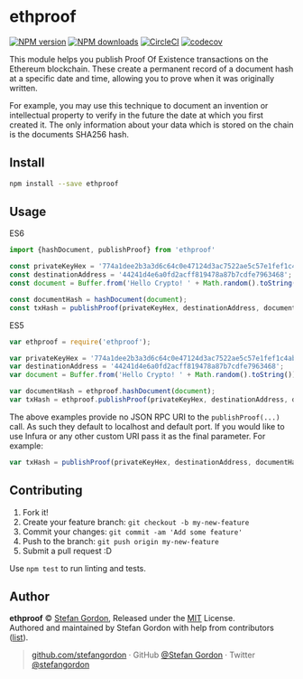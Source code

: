 
# ethproof

[![NPM version](https://img.shields.io/npm/v/ethproof.svg?style=flat)](https://npmjs.com/package/ethproof) [![NPM downloads](https://img.shields.io/npm/dm/ethproof.svg?style=flat)](https://npmjs.com/package/ethproof) [![CircleCI](https://circleci.com/gh/stefangordon/ethproof/tree/master.svg?style=shield)](https://circleci.com/gh/stefangordon/ethproof/tree/master)  [![codecov](https://codecov.io/gh/stefangordon/ethproof/branch/master/graph/badge.svg)](https://codecov.io/gh/stefangordon/ethproof)

This module helps you publish Proof Of Existence transactions on the Ethereum blockchain.  These create a permanent record of a document hash at a specific date and time, allowing you to prove when it was originally written.

For example, you may use this technique to document an invention or intellectual property to verify in the future the date at which you first created it.  The only information about your data which is stored on the chain is the documents SHA256 hash.

## Install

```bash
npm install --save ethproof
```

## Usage

ES6
```js
import {hashDocument, publishProof} from 'ethproof'

const privateKeyHex = '774a1dee2b3a3d6c64c0e47124d3ac7522ae5c57e1fef1c4abb1b3dd63bffee6';
const destinationAddress = '44241d4e6a0fd2acff819478a87b7cdfe7963468';
const document = Buffer.from('Hello Crypto! ' + Math.random().toString());

const documentHash = hashDocument(document);
const txHash = publishProof(privateKeyHex, destinationAddress, documentHash);
```

ES5
```js
var ethproof = require('ethproof');

var privateKeyHex = '774a1dee2b3a3d6c64c0e47124d3ac7522ae5c57e1fef1c4abb1b3dd63bffee6';
var destinationAddress = '44241d4e6a0fd2acff819478a87b7cdfe7963468';
var document = Buffer.from('Hello Crypto! ' + Math.random().toString());

var documentHash = ethproof.hashDocument(document);
var txHash = ethproof.publishProof(privateKeyHex, destinationAddress, documentHash);
```

The above examples provide no JSON RPC URI to the `publishProof(...)` call.  As such they default to localhost and default port.  If you would like to use Infura or any other custom URI pass it as the final parameter.  For example:

```js
var txHash = publishProof(privateKeyHex, destinationAddress, documentHash, 'https://rinkeby.infura.io/');
```

## Contributing

1. Fork it!
2. Create your feature branch: `git checkout -b my-new-feature`
3. Commit your changes: `git commit -am 'Add some feature'`
4. Push to the branch: `git push origin my-new-feature`
5. Submit a pull request :D

Use `npm test` to run linting and tests.

## Author

**ethproof** © [Stefan Gordon](https://github.com/stefangordon), Released under the [MIT](./LICENSE) License.<br>
Authored and maintained by Stefan Gordon with help from contributors ([list](https://github.com/stefangordon/ethproof/contributors)).

> [github.com/stefangordon](https://github.com/stefangordon) · GitHub [@Stefan Gordon](https://github.com/stefangordon) · Twitter [@stefangordon](https://twitter.com/stefangordon)
